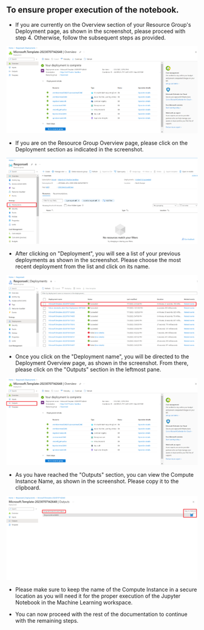 ## To ensure proper execution of the notebook.

- If you are currently on the Overview section of your Resource Group's Deployment page, as shown in the screenshot, please proceed with step 4. Otherwise, follow the subsequent steps as provided.

![Deployment Success](/documentation/media/depsuccess/Deployment_is_complete.PNG)

- If you are on the Resource Group Overview page, please click on the Deployment section as indicated in the screenshot.

![Deployment](/documentation/media/depsuccess/resource_group_page.PNG)

- After clicking on "Deployment", you will see a list of your previous deployments as shown in the screenshot. Please choose the most recent deployment from the list and click on its name.

![Deployment Name](/documentation/media/depsuccess/deployments.PNG)

- Once you click on the "Deployment name", you will be directed to the Deployment Overview page, as shown in the screenshot. From there, please click on the "Outputs" section in the leftmost pane.

![Deployment Overview](/documentation/media/depsuccess/Deployment_overview.PNG)

- As you have reached the "Outputs" section, you can view the Compute Instance Name, as shown in the screenshot. Please copy it to the clipboard.

![Deployment Overview](/documentation/media/depsuccess/output_compute_name.PNG)

- Please make sure to keep the name of the Compute Instance in a secure location as you will need it for the proper execution of the Jupyter Notebook in the Machine Learning workspace.

- You can now proceed with the rest of the documentation to continue with the remaining steps.